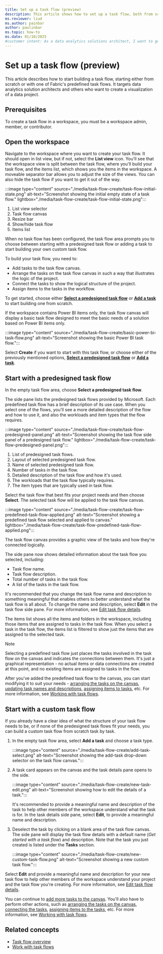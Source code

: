 ```yaml
---
title: Set up a task flow (preview)
description: This article shows how to set up a task flow, both from scratch and by using one of Fabric's predesigned task flows.
ms.reviewer: liud
ms.author: painbar
author: paulinbar
ms.topic: how-to
ms.date: 01/10/2025
#customer intent: As a data analytics solutions architect, I want to get started using a task flow to design my data analytics solution.
---
```


# Set up a task flow (preview)

This article describes how to start building a task flow, starting either from scratch or with one of Fabric's predefined task flows. It targets data analytics solution architects and others who want to create a visualization of a data project.

## Prerequisites

To create a task flow in a workspace, you must be a workspace admin, member, or contributor.

## Open the workspace

Navigate to the workspace where you want to create your task flow. It should open in list view, but if not, select the **List view** icon. You'll see that the workspace view is split between the task flow, where you'll build your task flow, and the items list, which shows you the items in the workspace. A moveable separator bar allows you to adjust the size of the views. You can also hide the task flow if you want to get it out of the way.

:::image type="content" source="./media/task-flow-create/task-flow-initial-state.png" alt-text="Screenshot showing the initial empty state of a task flow." lightbox="./media/task-flow-create/task-flow-initial-state.png":::

1. List view selector
1. Task flow canvas
1. Resize bar
1. Show/hide task flow
1. Items list

When no task flow has been configured, the task flow area prompts you to choose between starting with a predesigned task flow or adding a task to start building your own custom task flow.

To build your task flow, you need to:

* Add tasks to the task flow canvas.
* Arrange the tasks on the task flow canvas in such a way that illustrates the logic of the project.
* Connect the tasks to show the logical structure of the project.
* Assign items to the tasks in the workflow.

To get started, choose either **[Select a predesigned task flow](#start-with-a-predesigned-task-flow)** or **[Add a task](#start-with-a-custom-task-flow)** to start building one from scratch.

<a name="pbi-task-flow"></a>
If the workspace contains Power BI items only, the task flow canvas will display a basic task flow designed to meet the basic needs of a solution based on Power BI items only.

:::image type="content" source="./media/task-flow-create/basic-power-bi-task-flow.png" alt-text="Screenshot showing the basic Power BI task flow.":::

Select **Create** if you want to start with this task flow, or choose either of the previously mentioned options, **[Select a predesigned task flow](#start-with-a-predesigned-task-flow)** or **[Add a task](#start-with-a-custom-task-flow)**.

## Start with a predesigned task flow

In the empty task flow area, choose **Select a predesigned task flow**.

The side pane lists the predesigned task flows provided by Microsoft. Each predefined task flow has a brief description of its use case. When you select one of the flows, you'll see a more detailed description of the flow and how to use it, and also the workloads and item types that the flow requires.

:::image type="content" source="./media/task-flow-create/task-flow-predesigned-panel.png" alt-text="Screenshot showing the task flow side panel of a predesigned task flow." lightbox="./media/task-flow-create/task-flow-predesigned-panel.png":::

1. List of predesigned task flows.
1. Layout of selected predesigned task flow.
1. Name of selected predesigned task flow.
1. Number of tasks in the task flow.
1. Detailed description of the task flow and how it's used.
1. The workloads that the task flow typically requires.
1. The item types that are typically used in task flow.

Select the task flow that best fits your project needs and then choose **Select**. The selected task flow will be applied to the task flow canvas.

:::image type="content" source="./media/task-flow-create/task-flow-predefined-task-flow-applied.png" alt-text="Screenshot showing a predefined task flow selected and applied to canvas." lightbox="./media/task-flow-create/task-flow-predefined-task-flow-applied.png":::

The task flow canvas provides a graphic view of the tasks and how they're connected logically.

The side pane now shows detailed information about the task flow you selected, including:

* Task flow name.
* Task flow description.
* Total number of tasks in the task flow.
* A list of the tasks in the task flow.

It's recommended that you change the task flow name and description to something meaningful that enables others to better understand what the task flow is all about. To change the name and description, select **Edit** in the task flow side pane. For more information, see [Edit task flow details](./task-flow-work-with.md#edit-task-flow-details).

The items list shows all the items and folders in the workspace, including those items that are assigned to tasks in the task flow. When you select a task in the task flow, the items list is filtered to show just the items that are assigned to the selected task.

> [!NOTE]
> Selecting a predefined task flow just places the tasks involved in the task flow on the canvas and indicates the connections between them. It's just a graphical representation - no actual items or data connections are created at this point, and no existing items are assigned to tasks in the flow.

After you've added the predefined task flow to the canvas, you can start modifying it to suit your needs - [arranging the tasks on the canvas](./task-flow-work-with.md#arrange-tasks-on-the-canvas), [updating task names and descriptions](./task-flow-work-with.md#edit-task-name-and-description), [assigning items to tasks](./task-flow-work-with.md#assign-items-to-a-task), etc. For more information, see [Working with task flows](./task-flow-work-with.md).

## Start with a custom task flow

If you already have a clear idea of what the structure of your task flow needs to be, or if none of the predesigned task flows fit your needs, you can build a custom task flow from scratch task by task.

1. In the empty task flow area, select **Add a task** and choose a task type.

   :::image type="content" source="./media/task-flow-create/add-task-select.png" alt-text="Screenshot showing the add-task drop-down selector on the task flow canvas.":::

1. A task card appears on the canvas and the task details pane opens to the side.

   :::image type="content" source="./media/task-flow-create/new-task-edit.png" alt-text="Screenshot showing how to edit the details of a task.":::

   It's recommended to provide a meaningful name and description of the task to help other members of the workspace understand what the task is for. In the task details side pane, select **Edit**, to provide a meaningful name and description.

1.  Deselect the task by clicking on a blank area of the task flow canvas. The side pane will display the task flow details with a default name (*Get started with a task flow*) and description. Note that the task you just created is listed under the **Tasks** section.

    :::image type="content" source="./media/task-flow-create/new-custom-task-flow.png" alt-text="Screenshot showing a new custom task flow.":::

   Select **Edit** and provide a meaningful name and description for your new task flow to help other members of the workspace understand your project and the task flow you're creating. For more information, see [Edit task flow details](./task-flow-work-with.md#edit-task-name-and-description).

You can continue to [add more tasks to the canvas](./task-flow-work-with.md#add-a-task). You'll also have to perform other actions, such as [arranging the tasks on the canvas](./task-flow-work-with.md#arrange-tasks-on-the-canvas), [connecting the tasks](./task-flow-work-with.md#connect-tasks), [assigning items to the tasks](./task-flow-work-with.md#assign-items-to-a-task), etc. For more information, see [Working with task flows](./task-flow-work-with.md).

## Related concepts

* [Task flow overview](./task-flow-overview.md)
* [Work with task flows](./task-flow-work-with.md)

